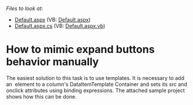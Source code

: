 <!-- default file list -->
*Files to look at*:

* [Default.aspx](./CS/TestGridViewSite81/Default.aspx) (VB: [Default.aspx](./VB/TestGridViewSite81/Default.aspx))
* [Default.aspx.cs](./CS/TestGridViewSite81/Default.aspx.cs) (VB: [Default.aspx.vb](./VB/TestGridViewSite81/Default.aspx.vb))
<!-- default file list end -->
# How to mimic expand buttons behavior manually


<p>The easiest solution to this task is to use templates.  It is necessary to add an <img> element to a column's DataItemTemplate Container and sets its src and onclick attributes using binding expressions.  The attached sample project shows how this can be done.</p>

<br/>



